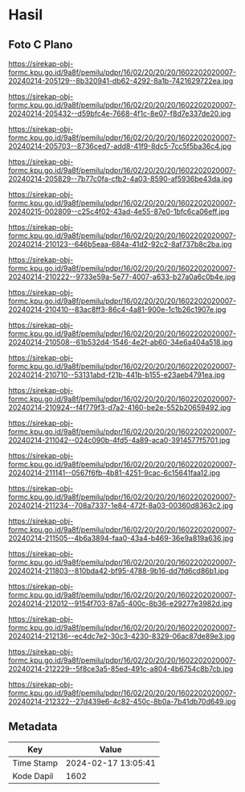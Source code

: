 # Hasil

## Foto C Plano

https://sirekap-obj-formc.kpu.go.id/9a8f/pemilu/pdpr/16/02/20/20/20/1602202020007-20240214-205129--8b320941-db62-4292-8a1b-7421629722ea.jpg

https://sirekap-obj-formc.kpu.go.id/9a8f/pemilu/pdpr/16/02/20/20/20/1602202020007-20240214-205432--d59bfc4e-7668-4f1c-8e07-f8d7e337de20.jpg

https://sirekap-obj-formc.kpu.go.id/9a8f/pemilu/pdpr/16/02/20/20/20/1602202020007-20240214-205703--8736ced7-add8-41f9-8dc5-7cc5f5ba36c4.jpg

https://sirekap-obj-formc.kpu.go.id/9a8f/pemilu/pdpr/16/02/20/20/20/1602202020007-20240214-205829--7b77c0fa-cfb2-4a03-8590-af5936be43da.jpg

https://sirekap-obj-formc.kpu.go.id/9a8f/pemilu/pdpr/16/02/20/20/20/1602202020007-20240215-002809--c25c4f02-43ad-4e55-87e0-1bfc6ca06eff.jpg

https://sirekap-obj-formc.kpu.go.id/9a8f/pemilu/pdpr/16/02/20/20/20/1602202020007-20240214-210123--646b5eaa-684a-41d2-92c2-8af737b8c2ba.jpg

https://sirekap-obj-formc.kpu.go.id/9a8f/pemilu/pdpr/16/02/20/20/20/1602202020007-20240214-210222--9733e59a-5e77-4007-a633-b27a0a6c0b4e.jpg

https://sirekap-obj-formc.kpu.go.id/9a8f/pemilu/pdpr/16/02/20/20/20/1602202020007-20240214-210410--83ac8ff3-86c4-4a81-900e-1c1b26c1907e.jpg

https://sirekap-obj-formc.kpu.go.id/9a8f/pemilu/pdpr/16/02/20/20/20/1602202020007-20240214-210508--61b532d4-1546-4e2f-ab60-34e6a404a518.jpg

https://sirekap-obj-formc.kpu.go.id/9a8f/pemilu/pdpr/16/02/20/20/20/1602202020007-20240214-210710--53131abd-f21b-441b-b155-e23aeb4791ea.jpg

https://sirekap-obj-formc.kpu.go.id/9a8f/pemilu/pdpr/16/02/20/20/20/1602202020007-20240214-210924--f4f779f3-d7a2-4160-be2e-552b20659492.jpg

https://sirekap-obj-formc.kpu.go.id/9a8f/pemilu/pdpr/16/02/20/20/20/1602202020007-20240214-211042--024c090b-4fd5-4a89-aca0-3914577f5701.jpg

https://sirekap-obj-formc.kpu.go.id/9a8f/pemilu/pdpr/16/02/20/20/20/1602202020007-20240214-211141--0567f6fb-4b81-4251-9cac-6c15641faa12.jpg

https://sirekap-obj-formc.kpu.go.id/9a8f/pemilu/pdpr/16/02/20/20/20/1602202020007-20240214-211234--708a7337-1e84-472f-8a03-00360d8363c2.jpg

https://sirekap-obj-formc.kpu.go.id/9a8f/pemilu/pdpr/16/02/20/20/20/1602202020007-20240214-211505--4b6a3894-faa0-43a4-b469-36e9a819a636.jpg

https://sirekap-obj-formc.kpu.go.id/9a8f/pemilu/pdpr/16/02/20/20/20/1602202020007-20240214-211803--810bda42-bf95-4788-9b16-dd7fd6cd86b1.jpg

https://sirekap-obj-formc.kpu.go.id/9a8f/pemilu/pdpr/16/02/20/20/20/1602202020007-20240214-212012--9154f703-87a5-400c-8b36-e29277e3982d.jpg

https://sirekap-obj-formc.kpu.go.id/9a8f/pemilu/pdpr/16/02/20/20/20/1602202020007-20240214-212136--ec4dc7e2-30c3-4230-8329-06ac87de89e3.jpg

https://sirekap-obj-formc.kpu.go.id/9a8f/pemilu/pdpr/16/02/20/20/20/1602202020007-20240214-212229--5f8ce3a5-85ed-491c-a804-4b6754c8b7cb.jpg

https://sirekap-obj-formc.kpu.go.id/9a8f/pemilu/pdpr/16/02/20/20/20/1602202020007-20240214-212322--27d439e6-4c82-450c-8b0a-7b41db70d649.jpg


## Metadata

| Key        | Value               |
| ---------- | ------------------- |
| Time Stamp | 2024-02-17 13:05:41 |
| Kode Dapil | 1602                |




